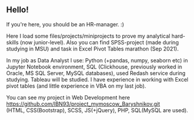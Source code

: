 ## Hello!
If you're here, you should be an HR-manager. :)


Here I load some files/projects/miniprojects to prove my analytical hard-skills (now junior-level). 
Also you can find SPSS-project (made during studying in MSU) and task in Excel Pivot Tables marathon (Sep 2021).


In my job as Data Analyst I use: Python (+pandas, numpy, seaborn etc) in Jupyter Notebook environment, SQL (Clickhouse, previously worked in Oracle, MS SQL Server, MySQL databases), used Redash service during studying. Tableau will be studied. I have experience in working with Excel pivot tables (and little experience in VBA on my last job).

You can see my project in Web Development here https://github.com/IBN93/project_mymoscow_Baryshnikov.git  
(HTML, CSS(Bootstrap), SCSS, JS(+jQuery), PHP, SQL(MySQL are used). 

